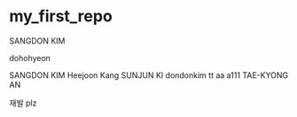 # my_first_repo
SANGDON KIM

dohohyeon

SANGDON KIM 
Heejoon Kang
SUNJUN KI
dondonkim
tt
aa
a111
TAE-KYONG AN


재발
plz